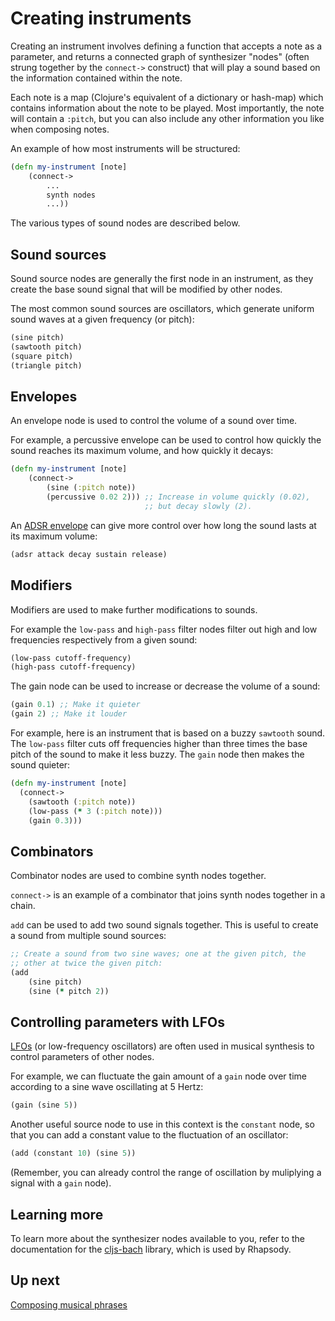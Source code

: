 # Creating instruments

Creating an instrument involves defining a function that accepts a
note as a parameter, and returns a connected graph of synthesizer
"nodes" (often strung together by the `connect->` construct) that will
play a sound based on the information contained within the note.

Each note is a map (Clojure's equivalent of a dictionary or hash-map)
which contains information about the note to be played. Most
importantly, the note will contain a `:pitch`, but you can also
include any other information you like when composing notes.

An example of how most instruments will be structured:

``` clojure
(defn my-instrument [note]
    (connect->
        ...
        synth nodes
        ...))
```

The various types of sound nodes are described below.

## Sound sources

Sound source nodes are generally the first node in an instrument, as
they create the base sound signal that will be modified by other
nodes.

The most common sound sources are oscillators, which generate uniform
sound waves at a given frequency (or pitch):

``` clojure
(sine pitch)
(sawtooth pitch)
(square pitch)
(triangle pitch)
```

## Envelopes

An envelope node is used to control the volume of a sound over time.

For example, a percussive envelope can be used to control how quickly
the sound reaches its maximum volume, and how quickly it decays:

``` clojure
(defn my-instrument [note]
    (connect->
        (sine (:pitch note))
        (percussive 0.02 2))) ;; Increase in volume quickly (0.02),
                              ;; but decay slowly (2).
```

An
[ADSR envelope](https://en.wikipedia.org/wiki/Synthesizer#Attack_Decay_Sustain_Release_.28ADSR.29_envelope)
can give more control over how long the sound lasts at its maximum
volume:

``` clojure
(adsr attack decay sustain release)
```

## Modifiers

Modifiers are used to make further modifications to sounds.

For example the `low-pass` and `high-pass` filter nodes filter out
high and low frequencies respectively from a given sound:

``` clojure
(low-pass cutoff-frequency)
(high-pass cutoff-frequency)
```

The gain node can be used to increase or decrease the volume of a
sound:

``` clojure
(gain 0.1) ;; Make it quieter
(gain 2) ;; Make it louder
```

For example, here is an instrument that is based on a buzzy `sawtooth`
sound. The `low-pass` filter cuts off frequencies higher than three
times the base pitch of the sound to make it less buzzy. The `gain`
node then makes the sound quieter:

``` clojure
(defn my-instrument [note]
  (connect->
    (sawtooth (:pitch note))
    (low-pass (* 3 (:pitch note)))
    (gain 0.3)))
```

## Combinators

Combinator nodes are used to combine synth nodes together.

`connect->` is an example of a combinator that joins synth nodes
together in a chain.

`add` can be used to add two sound signals together. This is useful to
create a sound from multiple sound sources:

``` clojure
;; Create a sound from two sine waves; one at the given pitch, the
;; other at twice the given pitch:
(add
    (sine pitch)
    (sine (* pitch 2))
```

## Controlling parameters with LFOs

[LFOs](https://en.wikipedia.org/wiki/Low-frequency_oscillation) (or
low-frequency oscillators) are often used in musical synthesis to
control parameters of other nodes.

For example, we can fluctuate the gain amount of a `gain` node over
time according to a sine wave oscillating at 5 Hertz:

``` clojure
(gain (sine 5))
```

Another useful source node to use in this context is the `constant`
node, so that you can add a constant value to the fluctuation of
an oscillator:

``` clojure
(add (constant 10) (sine 5))
```

(Remember, you can already control the range of oscillation by
muliplying a signal with a `gain` node).

## Learning more

To learn more about the synthesizer nodes available to you, refer to
the documentation for the
[cljs-bach](https://github.com/ctford/cljs-bach) library, which is
used by Rhapsody.

## Up next

[Composing musical phrases](5-composing.md)
